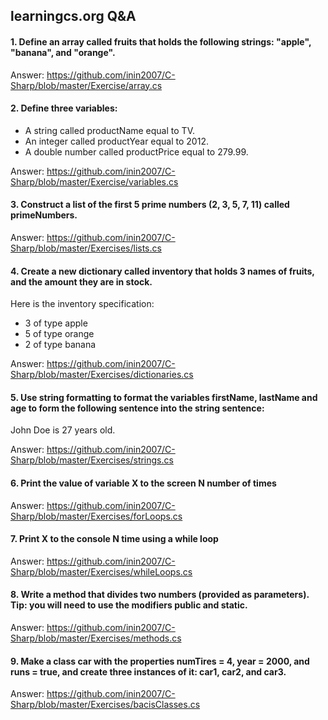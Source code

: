 ## learningcs.org Q&A

#### 1. Define an array called fruits that holds the following strings: "apple", "banana", and "orange".

Answer: https://github.com/inin2007/C-Sharp/blob/master/Exercise/array.cs

#### 2. Define three variables:
* A string called productName equal to TV.
* An integer called productYear equal to 2012.
* A double number called productPrice equal to 279.99.

Answer: https://github.com/inin2007/C-Sharp/blob/master/Exercise/variables.cs

#### 3. Construct a list of the first 5 prime numbers (2, 3, 5, 7, 11) called primeNumbers.

Answer: https://github.com/inin2007/C-Sharp/blob/master/Exercises/lists.cs

#### 4. Create a new dictionary called inventory that holds 3 names of fruits, and the amount they are in stock.
Here is the inventory specification:
* 3 of type apple
* 5 of type orange
* 2 of type banana

Answer: https://github.com/inin2007/C-Sharp/blob/master/Exercises/dictionaries.cs

#### 5. Use string formatting to format the variables firstName, lastName and age to form the following sentence into the string sentence:

John Doe is 27 years old.

Answer: https://github.com/inin2007/C-Sharp/blob/master/Exercises/strings.cs

#### 6. Print the value of variable X to the screen N number of times

Answer: https://github.com/inin2007/C-Sharp/blob/master/Exercises/forLoops.cs

#### 7. Print X to the console N time using a while loop

Answer: https://github.com/inin2007/C-Sharp/blob/master/Exercises/whileLoops.cs

#### 8. Write a method that divides two numbers (provided as parameters). Tip: you will need to use the modifiers public and static.

Answer: https://github.com/inin2007/C-Sharp/blob/master/Exercises/methods.cs

#### 9. Make a class car with the properties numTires = 4, year = 2000, and runs = true, and create three instances of it: car1, car2, and car3.

Answer: https://github.com/inin2007/C-Sharp/blob/master/Exercises/bacisClasses.cs
